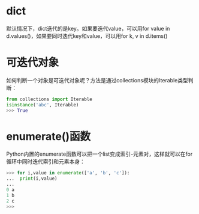 # dict
默认情况下，dict迭代的是key。如果要迭代value，可以用for value in d.values()，如果要同时迭代key和value，可以用for k, v in d.items()
# 可迭代对象
如何判断一个对象是可迭代对象呢？方法是通过collections模块的Iterable类型判断：
```py
from collections import Iterable
isinstance('abc', Iterable)
>>> True
```
# enumerate()函数
Python内置的enumerate函数可以把一个list变成索引-元素对，这样就可以在for循环中同时迭代索引和元素本身：
```py
>>> for i,value in enumerate(['a', 'b', 'c']):
...  print(i,value)
...
0 a
1 b
2 c
>>>
```